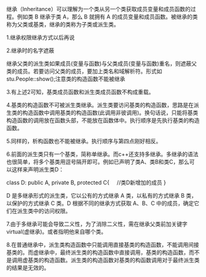 继承（Inheritance）可以理解为一个类从另一个类获取成员变量和成员函数的过程。例如类 B 继承于类 A，那么 B 就拥有 A 的成员变量和成员函数。被继承的类称为父类或基类，继承的类称为子类或派生类。

1.继承权限继承方式以后再说

2.继承时的名字遮蔽

继承父类的派生类如果成员(变量与函数)与父类成员(变量与函数)重名，则遮蔽父类的成员。若要访问父类的成员，要加上类名和域解析符。形式如stu.People::show();注意类的构造函数不能被继承

3.有上述2可知，基类成员函数和派生类成员函数不构成重载。

4.基类的构造函数不可被派生类继承。派生类要访问基类的构造函数，思路是在派生类的构造函数中调用基类的构造函数(此调用非彼调用)。换句话说，只能将基类构造函数的调用放在函数头部，不能放在函数体中。执行顺序是先执行基类的构造函数。

5.同样的，析构函数也不能被继承。执行顺序与第四点刚好相反。

6.前面的派生类只有一个基类，简称单继承。而c++还支持多继承。多继承的语法也很简单，将多个基类用逗号隔开即可。例如已声明了类A、类B和类C，那么可以这样来声明派生类D：

class D: public A, private B, protected C{
    //类D新增加的成员
}

D 是多继承形式的派生类，它以公有的方式继承 A 类，以私有的方式继承 B 类，以保护的方式继承 C 类。D 根据不同的继承方式获取 A、B、C 中的成员，确定它们在派生类中的访问权限。

7.由于多继承可能会导致二义性，为了消除二义性，需在继承父类前加关键字virtual(虚继承)。或者指明他来自哪个类。

8.在普通继承中，派生类构造函数中只能调用直接基类的构造函数，不能调用间接基类的。而虚继承中，最终派生类的构造函数中直接调用，基类的构造函数，而不是调用虚基类的构造函数。派生类的构造函数对基类的构函数调用对于最终派生类的结果是无效的。